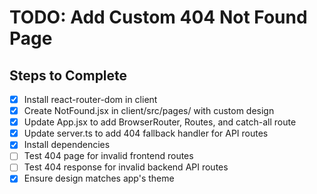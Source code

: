 # TODO: Add Custom 404 Not Found Page

## Steps to Complete
- [x] Install react-router-dom in client
- [x] Create NotFound.jsx in client/src/pages/ with custom design
- [x] Update App.jsx to add BrowserRouter, Routes, and catch-all route
- [x] Update server.ts to add 404 fallback handler for API routes
- [x] Install dependencies
- [ ] Test 404 page for invalid frontend routes
- [ ] Test 404 response for invalid backend API routes
- [x] Ensure design matches app's theme
